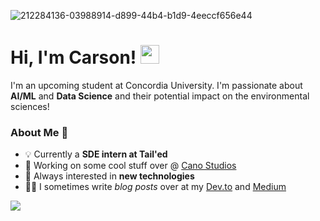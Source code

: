 ![212284136-03988914-d899-44b4-b1d9-4eeccf656e44](https://github.com/carsonSgit/carsonSgit/assets/92652800/6cdcbdc9-78e7-4e1a-ab11-e9fe3cb9e622)
<!-- [![Ashutosh's github activity graph](https://github-readme-activity-graph.vercel.app/graph?username=carsonSgit&bg_color=000000&color=ffffff&line=00E676&point=ffffff&area=true&hide_border=true)](https://github.com/ashutosh00710/github-readme-activity-graph) -->
<!-- Replace repo=____ & github.com/carsonSgit/_____ [![ReadMe Card](https://github-readme-stats.vercel.app/api/pin/?username=carsonSgit&repo=CropCare)](https://github.com/carsonSgit/CropCare) -->

<h1>Hi, I'm Carson! <img src="https://media.giphy.com/media/hvRJCLFzcasrR4ia7z/giphy.gif" width="30px"></h1>

I'm an upcoming student at Concordia University. I'm passionate about **AI/ML** and **Data Science** and their potential impact on the environmental sciences!

### About Me 🌟
- 💡 Currently a **SDE intern at Tail'ed**
- 🌱 Working on some cool stuff over @ [Cano Studios](https://github.com/Cano-Studios)
- 🎯 Always interested in **new technologies**
- 👨‍💻 I sometimes write *blog posts* over at my [Dev.to](https://dev.to/carsonsgit) and [Medium](https://medium.com/@carsonspriggs6)

<!--
<img src="https://github-readme-stats.vercel.app/api/top-langs/?username=carsonSgit&hide=css,mermaid,html,Jupyter%20Notebook&hide_progress=true&custom_title=Public%20Code%20Written&langs_count=8" />
<img src="https://streak-stats.demolab.com?user=carsonSgit&theme=transparent&hide_border=true&border_radius=30" />
<img height="240em" src="https://github-readme-stats.vercel.app/api?username=carsonSgit&show_icons=true&locale=en&theme=tokyonight" alt="carsonSgit" />
 -->
  
<img src="https://komarev.com/ghpvc/?username=carsonSgit&&style=flat-square" align="center" />


